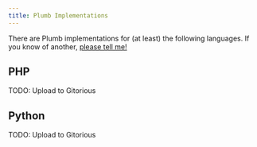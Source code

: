 ```yaml
---
title: Plumb Implementations
---
```

There are Plumb implementations for (at least) the following languages. If you know of another, [please tell me!](/contact.html)

## PHP ##
TODO: Upload to Gitorious

## Python ##
TODO: Upload to Gitorious

